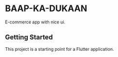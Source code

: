 # BAAP-KA-DUKAAN

E-commerce app with nice ui.

## Getting Started

This project is a starting point for a Flutter application.
